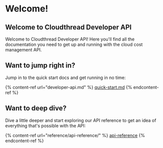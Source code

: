 # Welcome!

## Welcome to Cloudthread Developer API

Welcome to Cloudthread Developer API! Here you'll find all the documentation you need to get up and running with the cloud cost management API.

## Want to jump right in?

Jump in to the quick start docs and get running in no time:

{% content-ref url="developer-api.md" %}
[quick-start.md](quick-start.md)
{% endcontent-ref %}

## Want to deep dive?

Dive a little deeper and start exploring our API reference to get an idea of everything that's possible with the API:

{% content-ref url="reference/api-reference/" %}
[api-reference](reference/api-reference/)
{% endcontent-ref %}
